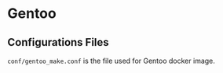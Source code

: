 # Gentoo

## Configurations Files

`conf/gentoo_make.conf` is the file used for Gentoo docker image.


